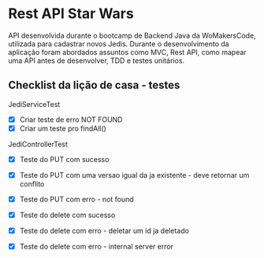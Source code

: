 # Rest API Star Wars
API desenvolvida durante o bootcamp de Backend Java da WoMakersCode, utilizada para cadastrar novos Jedis.
Durante o desenvolvimento da aplicação foram abordados assuntos como MVC, Rest API, como mapear uma API antes de desenvolver, TDD e testes unitários.

## Checklist da lição de casa - testes

JediServiceTest
- [x] Criar teste de erro NOT FOUND
- [x] Criar um teste pro findAll()

JediControllerTest
- [x] Teste do PUT com sucesso
- [x] Teste do PUT com uma versao igual da ja existente - deve retornar um conflito
- [x] Teste do PUT com erro - not found
- [x] Teste do delete com sucesso
- [x] Teste do delete com erro - deletar um id ja deletado
- [x] Teste do delete com erro - internal server error


